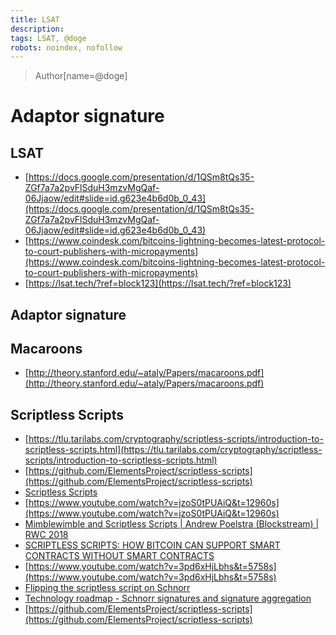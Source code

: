 ```yaml
---
title: LSAT
description: 
tags: LSAT, @doge 
robots: noindex, nofollow
---
```


> Author[name=@doge]
> 
# Adaptor signature


## LSAT
* [https://docs.google.com/presentation/d/1QSm8tQs35-ZGf7a7a2pvFlSduH3mzvMgQaf-06Jjaow/edit#slide=id.g623e4b6d0b_0_43](https://docs.google.com/presentation/d/1QSm8tQs35-ZGf7a7a2pvFlSduH3mzvMgQaf-06Jjaow/edit#slide=id.g623e4b6d0b_0_43)
* [https://www.coindesk.com/bitcoins-lightning-becomes-latest-protocol-to-court-publishers-with-micropayments](https://www.coindesk.com/bitcoins-lightning-becomes-latest-protocol-to-court-publishers-with-micropayments)
* [https://lsat.tech/?ref=block123](https://lsat.tech/?ref=block123)

## Adaptor signature

## Macaroons
* [http://theory.stanford.edu/~ataly/Papers/macaroons.pdf](http://theory.stanford.edu/~ataly/Papers/macaroons.pdf)

## Scriptless Scripts
* [https://tlu.tarilabs.com/cryptography/scriptless-scripts/introduction-to-scriptless-scripts.html](https://tlu.tarilabs.com/cryptography/scriptless-scripts/introduction-to-scriptless-scripts.html)
* [https://github.com/ElementsProject/scriptless-scripts](https://github.com/ElementsProject/scriptless-scripts)
* [Scriptless Scripts](https://download.wpsoftware.net/bitcoin/wizardry/mw-slides/2017-05-milan-meetup/slides.pdf)
* [https://www.youtube.com/watch?v=jzoS0tPUAiQ&t=12960s](https://www.youtube.com/watch?v=jzoS0tPUAiQ&t=12960s)
* [Mimblewimble and Scriptless Scripts | Andrew Poelstra (Blockstream) | RWC 2018](https://www.youtube.com/watch?v=ovCBT1gyk9c)
* [SCRIPTLESS SCRIPTS: HOW BITCOIN CAN SUPPORT SMART CONTRACTS WITHOUT SMART CONTRACTS](https://bitcoinmagazine.com/technical/scriptless-scripts-how-bitcoin-can-support-smart-contracts-without-smart-contracts)
* [https://www.youtube.com/watch?v=3pd6xHjLbhs&t=5758s](https://www.youtube.com/watch?v=3pd6xHjLbhs&t=5758s)
* [Flipping the scriptless script on Schnorr](https://joinmarket.me/blog/blog/flipping-the-scriptless-script-on-schnorr/)
* [Technology roadmap - Schnorr signatures and signature aggregation](https://bitcoincore.org/en/2017/03/23/schnorr-signature-aggregation/)
* [https://github.com/ElementsProject/scriptless-scripts](https://github.com/ElementsProject/scriptless-scripts)